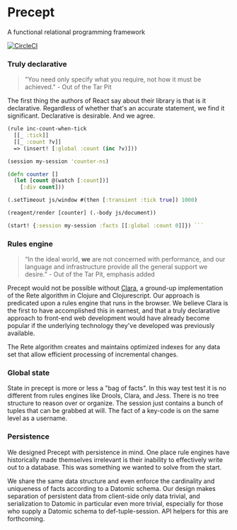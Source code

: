 # Precept
A functional relational programming framework

[![CircleCI](https://circleci.com/gh/CoNarrative/precept.svg?style=shield&circle-token=b23498670888edf670832326d50f9d8fab60b2e3)](https://circleci.com/gh/CoNarrative/todomvc)

### Truly declarative

> "You need only specify what you require, not how it must
be achieved." - Out of the Tar Pit

The first thing the authors of React say about their library is that is it
declarative. Regardless of whether that's an accurate statement, we find it
significant. Declarative is desirable. And we agree.

```clj
(rule inc-count-when-tick
  [[_ :tick]]
  [[_ :count ?v]]
  => (insert! [:global :count (inc ?v)]))

(session my-session 'counter-ns)

(defn counter []
  (let [count @(watch [:count])]
    [:div count]))

(.setTimeout js/window #(then [:transient :tick true]) 1000)

(reagent/render [counter] (.-body js/document))

(start! {:session my-session :facts [[:global :count 0]]}) ```
```

### Rules engine
> “In the ideal world, **we** are not concerned with
performance, and our language and infrastructure provide all the general
support we desire.” - Out of the Tar Pit, emphasis added

Precept would not be possible without
[Clara](http://www.github.com/cerner/clara-rules),  a ground-up implementation
of the Rete algorithm in Clojure and Clojurescript. Our approach is predicated
upon a rules engine that runs in the browser. We believe Clara is the first to
have accomplished this in earnest, and that a truly declarative approach to
front-end web development would have already become popular if the underlying
technology they've developed was previously available.

The Rete algorithm creates and maintains optimized indexes for any data set that
allow efficient processing of incremental changes.

### Global state

State in precept is more or less a "bag of facts". In this way test test
it is no different from rules engines like Drools, Clara, and Jess. There is
no tree structure to reason over or organize. The session just contains a
bunch of tuples that can be grabbed at will. The fact of a key-code is on
the same level as a username.

### Persistence

We designed Precept with persistence in mind. One place rule
engines have historically made themselves irrelevant is their inability to
effectively write out to a database. This was something we wanted to solve
from the start.

We share the same data structure and even enforce the cardinality and uniqueness
of facts according to a Datomic schema. Our design makes separation of
persistent data from client-side only data trivial, and serialization to Datomic
in particular even more trivial, especially for those who supply a Datomic
schema to def-tuple-session. API helpers for this are forthcoming.
